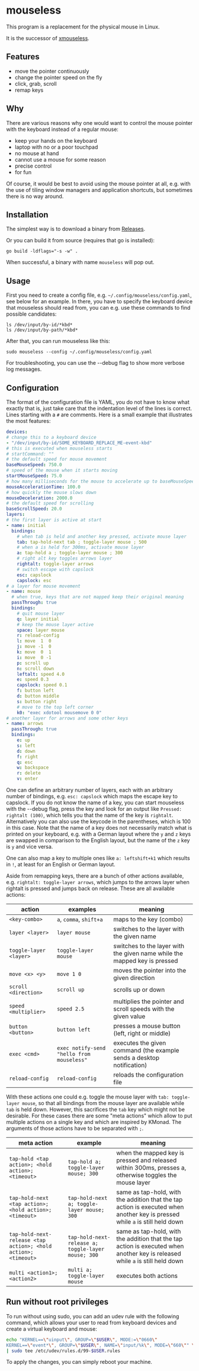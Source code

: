 # mouseless

This program is a replacement for the physical mouse in Linux.

It is the successor of [xmouseless](https://github.com/jbensmann/xmouseless).

## Features

- move the pointer continuously
- change the pointer speed on the fly
- click, grab, scroll
- remap keys

## Why

There are various reasons why one would want to control the mouse pointer with the keyboard instead of a regular mouse:

- keep your hands on the keyboard
- laptop with no or a poor touchpad
- no mouse at hand
- cannot use a mouse for some reason
- precise control
- for fun

Of course, it would be best to avoid using the mouse pointer at all, e.g. with the use of tiling window managers and
application shortcuts, but sometimes there is no way around.

## Installation

The simplest way is to download a binary from [Releases](https://github.com/jbensmann/mouseless/releases).

Or you can build it from source (requires that go is installed):

```shell
go build -ldflags="-s -w" .
```

When successful, a binary with name `mouseless` will pop out.

## Usage

First you need to create a config file, e.g. `~/.config/mouseless/config.yaml`, see below for an example. In there, you
have to specify the keyboard device that mouseless should read from, you can e.g. use these commands to find possible
candidates:

```shell
ls /dev/input/by-id/*kbd*
ls /dev/input/by-path/*kbd*
```

After that, you can run mouseless like this:

```shell
sudo mouseless --config ~/.config/mouseless/config.yaml
```

For troubleshooting, you can use the --debug flag to show more verbose log messages.

## Configuration

The format of the configuration file is YAML, you do not have to know what exactly that is, just take care
that the indentation level of the lines is correct. Lines starting with a `#` are comments.
Here is a small example that illustrates the most features:

```yaml
devices:
# change this to a keyboard device
- "/dev/input/by-id/SOME_KEYBOARD_REPLACE_ME-event-kbd"
# this is executed when mouseless starts
# startCommand: ""
# the default speed for mouse movement
baseMouseSpeed: 750.0
# speed of the mouse when it starts moving
startMouseSpeed: 75.0
# how many milliseconds for the mouse to accelerate up to baseMouseSpeed; 0 to reach top speed immediately
mouseAccelerationTime: 100.0
# how quickly the mouse slows down
mouseDeceleration: 2000.0
# the default speed for scrolling
baseScrollSpeed: 20.0
layers:
# the first layer is active at start
- name: initial
  bindings:
    # when tab is held and another key pressed, activate mouse layer
    tab: tap-hold-next tab ; toggle-layer mouse ; 500
    # when a is held for 300ms, activate mouse layer
    a: tap-hold a ; toggle-layer mouse ; 300
    # right alt key toggles arrows layer
    rightalt: toggle-layer arrows
    # switch escape with capslock
    esc: capslock
    capslock: esc
# a layer for mouse movement
- name: mouse
  # when true, keys that are not mapped keep their original meaning
  passThrough: true
  bindings:
    # quit mouse layer
    q: layer initial
    # keep the mouse layer active
    space: layer mouse
    r: reload-config
    l: move  1  0
    j: move -1  0
    k: move  0  1
    i: move  0 -1
    p: scroll up
    n: scroll down
    leftalt: speed 4.0
    e: speed 0.3
    capslock: speed 0.1
    f: button left
    d: button middle
    s: button right
    # move to the top left corner
    k0: "exec xdotool mousemove 0 0"
# another layer for arrows and some other keys
- name: arrows
  passThrough: true
  bindings:
    e: up
    s: left
    d: down
    f: right
    q: esc
    w: backspace
    r: delete
    v: enter
```

One can define an arbitrary number of layers, each with an arbitrary number of bindings, e.g. `esc: capslock`
which maps the escape key to capslock. If you do not know the name of a key, you can start mouseless with the
--debug flag, press the key and look for an output like `Pressed:  rightalt (100)`, which tells you that the name of the
key is `rightalt`. Alternatively you can also use the keycode in the parentheses, which is 100 in this case. Note that
the name of a key does not necessarily match what is printed on your keyboard, e.g. with a German layout where the `y`
and `z` keys are swapped in comparison to the English layout, but the name of the `z` key is `y` and vice versa.

One can also map a key to multiple ones like `a: leftshift+k1` which results in `!`, at least for an English or German
layout.

Aside from remapping keys, there are a bunch of other actions available, e.g. `rightalt: toggle-layer arrows`, which
jumps to the arrows layer when rightalt is pressed and jumps back on release. These are all available actions:

| action                 | examples                                  | meaning                                                                   |
|------------------------|-------------------------------------------|---------------------------------------------------------------------------|
| `<key-combo>`          | `a`, `comma`, `shift+a`                   | maps to the key (combo)                                                   |
| `layer <layer>`        | `layer mouse`                             | switches to the layer with the given name                                 |
| `toggle-layer <layer>` | `toggle-layer mouse`                      | switches to the layer with the given name while the mapped key is pressed |
| `move <x> <y>`         | `move 1 0`                                | moves the pointer into the given direction                                |
| `scroll <direction>`   | `scroll up`                               | scrolls up or down                                                        |
| `speed <multiplier>`   | `speed 2.5`                               | multiplies the pointer and scroll speeds with the given value             |
| `button <button>`      | `button left`                             | presses a mouse button (left, right or middle)                            |
| `exec <cmd>`           | `exec notify-send "hello from mouseless"` | executes the given command (the example sends a desktop notification)     |
| `reload-config`        | `reload-config`                           | reloads the configuration file                                            |

With these actions one could e.g. toggle the mouse layer with `tab: toggle-layer mouse`, so that all bindings from the
mouse layer are available while `tab` is held down. However, this sacrifices the `tab` key which might not be desirable.
For these cases there are some "meta actions" which allow to put multiple actions on a single key and which are inspired
by KMonad. The arguments of those actions have to be separated with `;`.

| meta action                                                    | example                                            | meaning                                                                                                                       |
|----------------------------------------------------------------|----------------------------------------------------|-------------------------------------------------------------------------------------------------------------------------------|
| `tap-hold <tap action>; <hold action>; <timeout>`              | `tap-hold a; toggle-layer mouse; 300`              | when the mapped key is pressed and released within 300ms, presses a, otherwise toggles the mouse layer                        |
| `tap-hold-next <tap action>; <hold action>; <timeout>`         | `tap-hold-next a; toggle-layer mouse; 300`         | same as tap-hold, with the addition that the tap action is executed when another key is pressed while `a` is still held down  |
| `tap-hold-next-release <tap action>; <hold action>; <timeout>` | `tap-hold-next-release a; toggle-layer mouse; 300` | same as tap-hold, with the addition that the tap action is executed when another key is released while `a` is still held down |
| `multi <action1>; <action2>`                                   | `multi a; toggle-layer mouse`                      | executes both actions                                                                                                         |

## Run without root privileges

To run without using sudo, you can add an udev rule with the following command, which allows your user to read from
keyboard devices and create a virtual keyboard and mouse:

```sh
echo "KERNEL==\"uinput\", GROUP=\"$USER\", MODE:=\"0660\"
KERNEL==\"event*\", GROUP=\"$USER\", NAME=\"input/%k\", MODE=\"660\"" \
| sudo tee /etc/udev/rules.d/99-$USER.rules
```

To apply the changes, you can simply reboot your machine.

